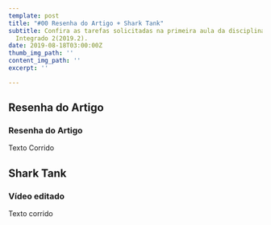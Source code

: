 ```yaml
---
template: post
title: "#00 Resenha do Artigo + Shark Tank"
subtitle: Confira as tarefas solicitadas na primeira aula da disciplina de Projeto
  Integrado 2(2019.2).
date: 2019-08-18T03:00:00Z
thumb_img_path: ''
content_img_path: ''
excerpt: ''

---
```

## Resenha do Artigo

### Resenha do Artigo 

Texto Corrido

## Shark Tank

### Vídeo editado

Texto corrido